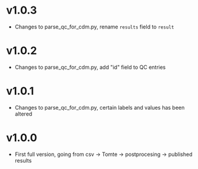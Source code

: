# v1.0.3
* Changes to parse_qc_for_cdm.py, rename `results` field to `result`

# v1.0.2
* Changes to parse_qc_for_cdm.py, add "id" field to QC entries

# v1.0.1

* Changes to parse_qc_for_cdm.py, certain labels and values has been altered

# v1.0.0

* First full version, going from csv -> Tomte -> postprocesing -> published results
